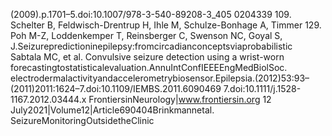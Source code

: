 (2009).p.1701–5.doi:10.1007/978-3-540-89208-3_405 0204339
109. Schelter B, Feldwisch-Drentrup H, Ihle M, Schulze-Bonhage A, Timmer 129. Poh M-Z, Loddenkemper T, Reinsberger C, Swenson NC, Goyal S,
J.Seizurepredictioninepilepsy:fromcircadianconceptsviaprobabilistic Sabtala MC, et al. Convulsive seizure detection using a wrist-worn
forecastingtostatisticalevaluation.AnnuIntConfIEEEEngMedBiolSoc. electrodermalactivityandaccelerometrybiosensor.Epilepsia.(2012)53:93–
(2011)2011:1624–7.doi:10.1109/IEMBS.2011.6090469 7.doi:10.1111/j.1528-1167.2012.03444.x
FrontiersinNeurology|www.frontiersin.org 12 July2021|Volume12|Article690404Brinkmannetal. SeizureMonitoringOutsidetheClinic